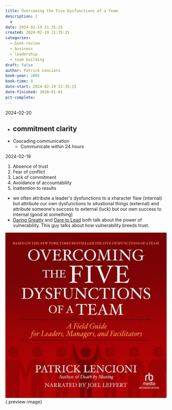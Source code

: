 ```yaml
---
title: Overcoming the Five Dysfunctions of a Team
description: |
  x
date: 2024-02-19 21:35:15
created: 2024-02-19 21:35:15
categories:
  - book-review
  - business
  - leadership
  - team building
draft: false
author: Patrick Lencioni
book-year: 2005
book-time: 0
date-start: 2024-02-19 21:35:15
date-finished: 2030-01-01
pct-complete:
---
```


2024-02-20

- commitment clarity 
	- 
- Cascading communication
	- Communicate within 24 hours


2024-02-19

1. Absence of trust 
2. Fear of conflict
3. Lack of commitment
4. Avoidance of accountability 
5. Inattention to results 

- we often attribute a leader's dysfunctions to a xharacter flaw (internal) but attribute our own dysfunctions to situstional things (external) and attribute someone's success to external (luck) but our own success to internal (good at something) 
- [Daring Greatly](daring-greatly.md) and [Dare to Lead](dare-to-lead.md) both talk about the power of vulnerability. This guy talks about how vulnerability breeds trust. 

![The Fivr Dysfunctions](../img/book-5-dysfunctions.jpeg){.preview-image}